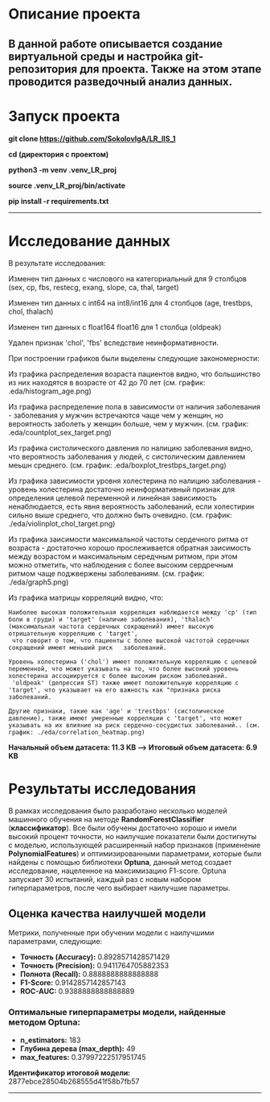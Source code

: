# Описание проекта

В данной работе описывается создание виртуальной среды и настройка git-репозитория для проекта. Также на этом этапе проводится разведочный анализ данных.
---
# Запуск проекта

**git clone https://github.com/SokolovIgA/LR_IIS_1**

**cd (директория с проектом)**

**python3 -m venv .venv_LR_proj**

**source .venv_LR_proj/bin/activate**

**pip install -r requirements.txt**

---

# Исследование данных

В результате исследования:

  Изменен тип данных с числового на категориальный для 9 столбцов (sex, cp, fbs, restecg, exang, slope, ca, thal, target)
  
  Изменен тип данных с int64 на int8/int16 для 4 столбцов (age, trestbps, chol, thalach)
  
  Изменен тип данных с float164 float16 для 1 столбца (oldpeak)
  
  Удален признак 'chol', 'fbs'  вследствие неинформативности.

При построении графиков были выделены следующие закономерности:

   Из графика распределения возраста пациентов видно, что большинство из них находятся в возрасте от 42 до 70 лет (см. график: .eda/histogram_age.png)
   
   Из графика распределение пола в зависимости от наличия заболевания - заболевания у мужчин встречаются чаще чем у женщин, но вероятность заболеть у женщин больше, чем у мужчин. (см. график: .eda/countplot_sex_target.png)
  
   
   Из графика систолического давления по налицию заболевания видно, что вероятность заболевания у людей, с систолическим давлением меьшн среднего. (см. график: .eda/boxplot_trestbps_target.png)
   
   Из графика зависимости уровня холестерина по налицию заболевания - уровень холестерина достаточно неинформативный признак для определения целевой переменной и линейная зависимость ненаблюдается, есть явня вероятность заболеваний, если холестирин сильно выше среднего,   что должно быть очевидно. (см. график: ./eda/violinplot_chol_target.png)
   
   Из графика заисимости максимальной частоты сердечного ритма от возраста - достаточно хорошо прослеживается обратная заисимость между возрастом и максимальным середчным ритмом, при этом можно отметить, что наблюдения с более высоким сердречным ритмом чаще поджвержены заболеваниям. (см. график: ./eda/graph5.png)
   
  Из графика матрицы корреляций видно, что:
  
  	Наиболее высокая положительная корреляция наблюдается между 'cp' (тип боли в груди) и 'target' (наличие заболевания), 'thalach' (максимальная частота сердечных сокращений) имеет высокую отрицательную корреляцию с 'target',
	 что говорит о том, что пациенты с более высокой частотой сердечных сокращений имеют меньший риск 	заболеваний.
	 
	Уровень холестерина ('chol') имеет положительную корреляцию с целевой переменной, что может указывать на то, что более высокий уровень холестерина ассоциируется с более высоким риском заболеваний.
	 'oldpeak' (депрессия ST) также имеет положительную корреляцию с 'target', что указывает на его важность как "признака риска заболеваний.
	 
	Другие признаки, такие как 'age' и 'trestbps' (систолическое давление), также имеют умеренные корреляции с 'target', что может указывать на их влияние на риск сердечно-сосудистых заболеваний.. (см. график: ./eda/correlation_heatmap.png) 
  

**Начальный объем датасета: 11.3 KB —> Итоговый объем датасета: 6.9 KB**

# Результаты исследования

В рамках исследования было разработано несколько моделей машинного обучения на методе **RandomForestClassifier** (**классификатор**). Все были обучены достаточно хорошо и имели высокий процент точности, но наилучшие показатели были достигнуты с моделью, использующей расширенный набор признаков (применение **PolynomialFeatures**) и оптимизированными параметрами, которые были найдены с помощью библиотеки **Optuna**, данный метод создает исследование, нацеленное на максимизацию F1-score. Optuna запускает 30 испытаний, каждый раз с новым набором гиперпараметров, после чего выбирает наилучшие параметры.
## Оценка качества наилучшей модели
Метрики, полученные при обучении модели с наилучшими параметрами, следующие:

- **Точность (Accuracy):** 0.8928571428571429
- **Точность (Precision):** 0.9411764705882353
- **Полнота (Recall):** 0.8888888888888888
- **F1-Score:** 0.9142857142857143
- **ROC-AUC:** 0.9388888888888889

### Оптимальные гиперпараметры модели, найденные методом **Optuna**:
- **n_estimators:** 183 
- **Глубина дерева (max_depth):** 49 
- **max_features:** 0.37997222517951745 

**Идентификатор итоговой модели:** 2877ebce28504b268555d41f58b7fb57

---

